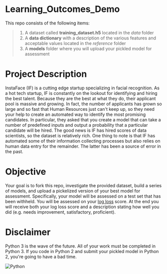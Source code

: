 # Learning_Outcomes_Demo
This repo consists of the following items:  
>1. A dataset called **training_dataset.h5** located in the *data* folder
>2. A **data dictionary** with a description of the various features and acceptable values located in the *reference* folder
>3. A **models** folder where you will upload your pickled model for assessment

# Project Description
InstaFace (IF) is a cutting edge startup specializing in facial recognition. As a hot tech startup, IF is constantly on the lookout for identifying and hiring the best talent. Because they are the best at what they do, their applicant pool is massive and growing. In fact, the number of applicants has grown so large and so fast that Human Resources just can't keep up, so they need your help to create an automated way to identify the most promising candidates. In particular, they asked that you create a model that can take a number of predefined inputs and output a probability that a particular candidate will be hired. The good news is IF has hired scores of data scientists, so the dataset is relatively rich. One thing to note is that IF has automated some of their information collecting processes but also relies on human data entry for the remainder. The latter has been a source of error in the past. 

# Objective
Your goal is to fork this repo, investigate the provided dataset, build a series of models, and upload a pickelized version of your best model for assessment. Specifically, your model will be assessed on a test set that has been withheld. You will be assessed on your [log loss](http://www.exegetic.biz/blog/2015/12/making-sense-logarithmic-loss/) score. At the end you will receive both your log loss score and a description stating how well you did (e.g. needs improvement, satisfactory, proficient).  

# Disclaimer
Python 3 is the wave of the future. All of your work must be completed in Python 3. If you code in Python 2 and submit your pickled model in Python 2, you're going to have a bad time.

![Python](http://4.bp.blogspot.com/-azz7FnuyEa0/Vj2fSbjKb1I/AAAAAAABKAs/cjuYIHasEWw/s1600/Ubuntu_16.04_Migration_Python3_Logo.jpg)
